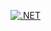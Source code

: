 [![.NET](https://github.com/iakzs/VirtualMicApp/actions/workflows/dotnet.yml/badge.svg)](https://github.com/iakzs/VirtualMicApp/actions/workflows/dotnet.yml)
